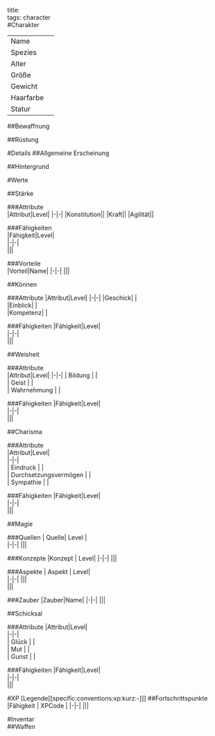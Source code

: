 title:   
tags:  character  
#Charakter

|||
|-|-|
|Name||
|Spezies||
|Alter||
|Größe||
|Gewicht||
|Haarfarbe||
|Statur||

##Bewaffnung

##Rüstung


#Details
##Allgemeine Erscheinung  

##Hintergrund  

#Werte

##Stärke  

###Attribute  
|Attribut|Level|
|-|-|
|Konstitution||
|Kraft||
|Agilität||

###Fähigkeiten      
|Fähigkeit|Level|  
|-|-|  
|||
    
###Vorteile  
|Vorteil|Name|
|-|-|
|||

##Können

###Attribute
|Attribut|Level|
|-|-|
|Geschick| |  
|Einblick| |  
|Kompetenz| |  

###Fähigkeiten
|Fähigkeit|Level|  
|-|-|  
|||
    

##Weisheit

###Attribute  
|Attribut|Level|
|-|-|
|  Bildung | |  
|  Geist | |  
|  Wahrnehmung | |  

###Fähigkeiten
|Fähigkeit|Level|  
|-|-|  
|||
    
##Charisma

###Attribute  
|Attribut|Level|  
|-|-|  
|  Eindruck |  |  
|  Durchsetzungsvermögen |  |  
|  Sympathie |  |  

###Fähigkeiten
|Fähigkeit|Level|  
|-|-|  
|||
    
##Magie

###Quellen
| Quelle|  Level |    
|-|-|
|||

###Konzepte
|Konzept | Level|
|-|-|
|||

###Aspekte
| Aspekt |  Level|    
|-|-|
|||  
|||  

###Zauber
|Zauber|Name|
|-|-|
|||

##Schicksal

###Attribute
|Attribut|Level|  
|-|-|  
|  Glück |  |  
|  Mut |  |  
|  Gunst |  |  

###Fähigkeiten
|Fähigkeit|Level|  
|-|-|  
|||
    

#XP
[Legende[[specific:conventions:xp:kurz:-]]]
##Fortschrittspunkte
|Fähigkeit | XPCode |
|-|-|
|||

#Inventar  
##Waffen